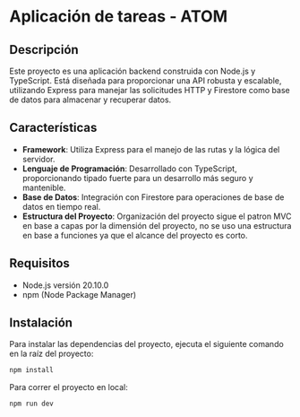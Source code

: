 # Aplicación de tareas - ATOM

## Descripción

Este proyecto es una aplicación backend construida con Node.js y TypeScript. Está diseñada para proporcionar una API robusta y escalable, utilizando Express para manejar las solicitudes HTTP y Firestore como base de datos para almacenar y recuperar datos.

## Características

- **Framework**: Utiliza Express para el manejo de las rutas y la lógica del servidor.
- **Lenguaje de Programación**: Desarrollado con TypeScript, proporcionando tipado fuerte para un desarrollo más seguro y mantenible.
- **Base de Datos**: Integración con Firestore para operaciones de base de datos en tiempo real.
- **Estructura del Proyecto**: Organización del proyecto sigue el patron MVC en base a capas por la dimensión del proyecto, no se uso una estructura en base a funciones ya que el alcance del proyecto es corto.

## Requisitos

- Node.js versión 20.10.0
- npm (Node Package Manager)

## Instalación

Para instalar las dependencias del proyecto, ejecuta el siguiente comando en la raíz del proyecto:

```bash
npm install
```

Para correr el proyecto en local:

```bash
npm run dev
```
